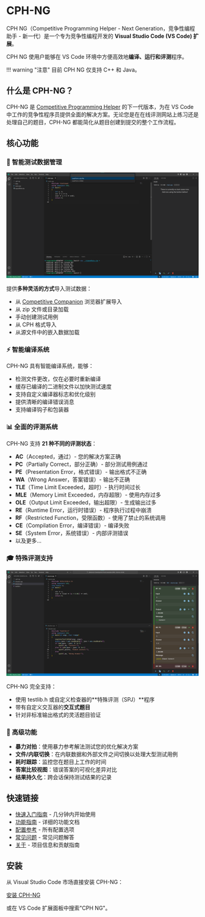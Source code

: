 # CPH-NG

CPH NG（Competitive Programming Helper - Next
Generation，竞争性编程助手 - 新一代）是一个专为竞争性编程开发的 **Visual Studio
Code (VS Code) 扩展**。

CPH NG 使用户能够在 VS Code 环境中方便高效地**编译、运行和评测**程序。

!!! warning "注意" 目前 CPH NG 仅支持 C++ 和 Java。

## 什么是 CPH-NG？

CPH-NG 是 [Competitive Programming Helper](https://github.com/agrawal-d/cph)
的下一代版本，为在 VS
Code 中工作的竞争性程序员提供全面的解决方案。无论您是在在线评测网站上练习还是处理自己的题目，CPH-NG 都能简化从题目创建到提交的整个工作流程。

## 核心功能

### 🎯 智能测试数据管理

![测试数据管理](images/loadFromFile.png)

提供**多种灵活的方式**导入测试数据：

- 从 [Competitive Companion](https://github.com/jmerle/competitive-companion)
  浏览器扩展导入
- 从 zip 文件或目录加载
- 手动创建测试用例
- 从 CPH 格式导入
- 从源文件中的嵌入数据加载

### ⚡ 智能编译系统

CPH-NG 具有智能编译系统，能够：

- 检测文件更改，仅在必要时重新编译
- 缓存已编译的二进制文件以加快测试速度
- 支持自定义编译器标志和优化级别
- 提供清晰的编译错误消息
- 支持编译钩子和包装器

### 📊 全面的评测系统

CPH-NG 支持 **21 种不同的评测状态**：

- **AC**（Accepted，通过）- 您的解决方案正确
- **PC**（Partially Correct，部分正确）- 部分测试用例通过
- **PE**（Presentation Error，格式错误）- 输出格式不正确
- **WA**（Wrong Answer，答案错误）- 输出不正确
- **TLE**（Time Limit Exceeded，超时）- 执行时间过长
- **MLE**（Memory Limit Exceeded，内存超限）- 使用内存过多
- **OLE**（Output Limit Exceeded，输出超限）- 生成输出过多
- **RE**（Runtime Error，运行时错误）- 程序执行过程中崩溃
- **RF**（Restricted Function，受限函数）- 使用了禁止的系统调用
- **CE**（Compilation Error，编译错误）- 编译失败
- **SE**（System Error，系统错误）- 内部评测错误
- 以及更多...

### 🎓 特殊评测支持

![特殊评测](images/specialJudge.png)

CPH-NG 完全支持：

- 使用 testlib.h 或自定义检查器的**特殊评测（SPJ）**程序
- 带有自定义交互器的**交互式题目**
- 针对非标准输出格式的灵活题目验证

### 🔄 高级功能

- **暴力对拍**：使用暴力参考解法测试您的优化解决方案
- **文件/内联切换**：在内联数据和外部文件之间切换以处理大型测试用例
- **耗时跟踪**：监控您在题目上工作的时间
- **答案比较视图**：错误答案的可视化差异对比
- **结果持久化**：跨会话保持测试结果的记录

## 快速链接

- [快速入门指南](quickStart.md) - 几分钟内开始使用
- [功能指南](features/) - 详细的功能文档
- [配置参考](configuration.md) - 所有配置选项
- [常见问题](faq.md) - 常见问题解答
- [关于](about.md) - 项目信息和贡献指南

## 安装

从 Visual Studio Code 市场直接安装 CPH-NG：

[安装 CPH-NG](vscode:extension/langningchen.cph-ng)

或在 VS Code 扩展面板中搜索"CPH NG"。
